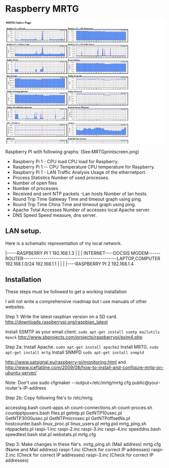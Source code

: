 Raspberry MRTG
==============
![Mrtg](MRTGprintscreen.png)



Raspberry PI with following graphs:
(See:MRTGprintscreen.png)

- Raspberry Pi 1 - CPU load
CPU load for Raspberry.
- Raspberry Pi 1 -- CPU Temperature
CPU temperature for Raspberry.
- Raspberry Pi 1 - LAN Traffic Analysis
Usage of the ethernetport.
- Process Statistics
Number of used processes.
- Number of open files
- Number of processes
- Received and sent NTP packets
-Lan hosts
Number of lan hosts.
- Round Trip Time Gateway
Time and timeout graph using ping.
- Round Trip Time China
Time and timeout graph using ping.
- Apache Total Accesses
Number of accesses local Apache server.
- DNS Speed
Speed measure, dns server.

## LAN setup.

Here is a schematic representation of my local network.


|-----RASPBERRY PI 1 192.168.1.3
|
|
|
INTERNET----DOCSIS MODEM------ROUTER----------------------------------------------LAPTOP,COMPUTER 192.168.1.0/24
192.168.1.1 |
|
|
|----RASPBERRY PI 2 192.168.1.4





## Installation

These steps must be followed to get a working installation

I will not write a comprehensive roadmap but i use manuals of other websites.

Step 1:
Write the latest raspbian version on a SD card.
http://downloads.raspberrypi.org/raspbian_latest

Install SSMTP as your email client.
```sudo apt-get install ssmtp mailutils mpack```
http://www.sbprojects.com/projects/raspberrypi/exim4.php

Step 2a:
Install Apache.
```sudo apt-get install apache2```
Install MRTG.
```sudo apt-get install mrtg```
Install SNMPD
```sudo apt-get install snmptd```

http://www.satsignal.eu/raspberry-pi/monitoring.html
and
http://www.iceflatline.com/2009/08/how-to-install-and-configure-mrtg-on-ubuntu-server/

Note: Don't use sudo cfgmaker --output=/etc/mrtg/mrtg.cfg public@your-router's-IP-address

Step 2b:
Copy following file's to /etc/mrtg.

 accesslog.bash
 count-apps.sh
 count-connections.sh
 count-proces.sh
 countpptpusers.bash
 files.pl
 getntp.pl
 GetNTP10usec.pl
 GetNTP3000usec.pl
 GetNTPmicrosec.pl
 GetNTPoffsetNs.pl
 hostcounter.bash
 linux_proc.pl
 linux_users.pl
 mrtg.pid
 mrtg_ping.sh
 ntppackets.pl
 raspi-1.inc
 raspi-2.inc
 raspi-3.inc
 raspi-4.inc
 speeddns.bash
 speedtest.bash
 stat.pl
 webstats.pl
 mrtg.cfg
 
Step 3:
Make changes in these file's.
 mrtg_ping.sh (Mail address)
 mrtg.cfg (Name and Mail address)
 raspi-1.inc (Check for correct IP addresses)
 raspi-2.inc (Check for correct IP addresses)
 raspi-3.inc (Check for correct IP addresses)


